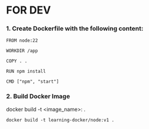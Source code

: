 # FOR DEV
### 1. Create Dockerfile with the following content:
```
FROM node:22

WORKDIR /app

COPY . .

RUN npm install

CMD ["npm", "start"]
```

### 2. Build Docker Image
docker build -t <image_name>:<tag> .

```
docker build -t learning-docker/node:v1 .
```
